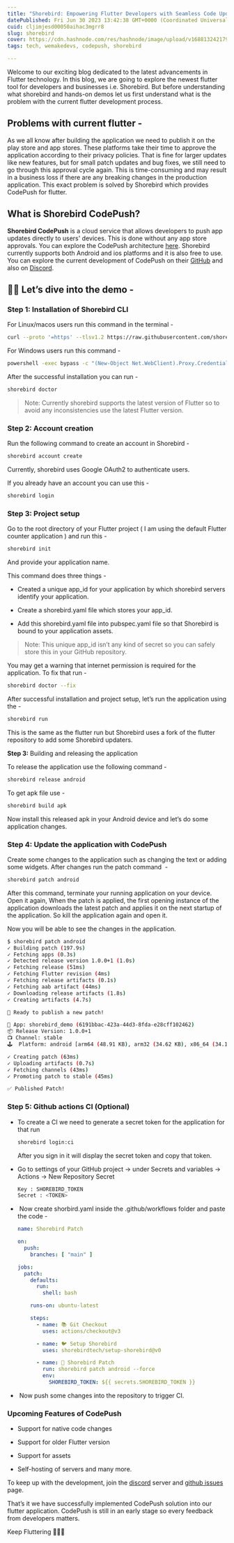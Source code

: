 ```yaml
---
title: "Shorebird: Empowering Flutter Developers with Seamless Code Updates"
datePublished: Fri Jun 30 2023 13:42:38 GMT+0000 (Coordinated Universal Time)
cuid: cljimjesd00050aihac3mgrr8
slug: shorebird
cover: https://cdn.hashnode.com/res/hashnode/image/upload/v1688132421796/f516d623-0c49-4d49-98c8-a483ead2edde.png
tags: tech, wemakedevs, codepush, shorebird

---
```


Welcome to our exciting blog dedicated to the latest advancements in Flutter technology. In this blog, we are going to explore the newest flutter tool for developers and businesses i.e. Shorebird. But before understanding what shorebird and hands-on demos let us first understand what is the problem with the current flutter development process. 

## Problems with current flutter - 

As we all know after building the application we need to publish it on the play store and app stores. These platforms take their time to approve the application according to their privacy policies. That is fine for larger updates like new features, but for small patch updates and bug fixes, we still need to go through this approval cycle again. This is time-consuming and may result in a business loss if there are any breaking changes in the production application. This exact problem is solved by Shorebird which provides CodePush for flutter.

## What is Shorebird CodePush?

**Shorebird CodePush** is a cloud service that allows developers to push app updates directly to users' devices. This is done without any app store approvals. You can explore the CodePush architecture [here](https://docs.shorebird.dev/architecture). Shorebird currently supports both Android and ios platforms and it is also free to use. You can explore the current development of CodePush on their [GitHub](https://github.com/shorebirdtech/shorebird/issues) and also on [Discord](https://discord.com/invite/shorebird).

## 🧑‍💻 Let’s dive into the demo - 

### **Step 1**: Installation of Shorebird CLI

For Linux/macos users run this command in the terminal - 

```bash
curl --proto '=https' --tlsv1.2 https://raw.githubusercontent.com/shorebirdtech/install/main/install.sh -sSf | bash
```

For Windows users run this command - 

```bash
powershell -exec bypass -c "(New-Object Net.WebClient).Proxy.Credentials=[Net.CredentialCache]::DefaultNetworkCredentials;iwr -UseBasicParsing 'https://raw.githubusercontent.com/shorebirdtech/install/main/install.ps1'|iex"
```

After the successful installation you can run - 

```bash
shorebird doctor
```

> Note: Currently shorebird supports the latest version of Flutter so to avoid any inconsistencies use the latest Flutter version.

### **Step 2:** Account creation 

Run the following command to create an account in Shorebird -

```bash
shorebird account create
```

Currently, shorebird uses Google OAuth2 to authenticate users.

If you already have an account you can use this -

```bash
shorebird login
```

### **Step 3:** Project setup 

Go to the root directory of your Flutter project ( I am using the default Flutter counter application ) and run this -

```bash
shorebird init
```

And provide your application name. 

This command does three things - 

* Created a unique app\_id for your application by which shorebird servers identify your application.
    
* Create a shorebird.yaml file which stores your app\_id.
    
* Add this shorebird.yaml file into pubspec.yaml file so that Shorebird is bound to your application assets.
    

> Note: This unique app\_id isn’t any kind of secret so you can safely store this in your GitHub repository.

You may get a warning that internet permission is required for the application. To fix that run -

```bash
shorebird doctor --fix
```

After successful installation and project setup, let’s run the application using the -

```bash
shorebird run
```

This is the same as the flutter run but Shorebird uses a fork of the flutter repository to add some Shorebird updaters.

**Step 3:** Building and releasing the application 

To release the application use the following command - 

```bash
shorebird release android
```

To get apk file use - 

```bash
shorebird build apk
```

Now install this released apk in your Android device and let’s do some application changes.

### **Step 4:** Update the application with CodePush

Create some changes to the application such as changing the text or adding some widgets. After changes run the patch command  -

```bash
shorebird patch android
```

After this command, terminate your running application on your device. Open it again, When the patch is applied, the first opening instance of the application downloads the latest patch and applies it on the next startup of the application. So kill the application again and open it. 

Now you will be able to see the changes in the application.

```bash
$ shorebird patch android
✓ Building patch (197.9s)
✓ Fetching apps (0.3s)
✓ Detected release version 1.0.0+1 (1.0s)
✓ Fetching release (51ms)
✓ Fetching Flutter revision (4ms)
✓ Fetching release artifacts (0.1s)
✓ Fetching aab artifact (44ms)
✓ Downloading release artifacts (1.8s)
✓ Creating artifacts (4.7s)

🚀 Ready to publish a new patch!

📱 App: shorebird_demo (6191bbac-423a-44d3-8fda-e28cff102462)
📦 Release Version: 1.0.0+1
📺 Channel: stable
🕹️  Platform: android [arm64 (48.91 KB), arm32 (34.62 KB), x86_64 (34.12 KB)]

✓ Creating patch (63ms)
✓ Uploading artifacts (0.7s)
✓ Fetching channels (43ms)
✓ Promoting patch to stable (45ms)

✅ Published Patch!
```

### **Step 5:** Github actions CI (Optional)

* To create a CI we need to generate a secret token for the application for that run
    
    ```bash
    shorebird login:ci
    ```
    
    After you sign in it will display the secret token and copy that token.
    
* Go to settings of your GitHub project -&gt; under Secrets and variables -&gt; Actions -&gt; New Repository Secret
    
    ```bash
    Key : SHOREBIRD_TOKEN
    Secret : <TOKEN>
    ```
    
*  Now create shorbird.yaml inside the .github/workflows folder and paste the code -
    
    ```yaml
    name: Shorebird Patch
    
    on:
      push:
        branches: [ "main" ]
    
    jobs:
      patch:
        defaults:
          run:
            shell: bash
    
        runs-on: ubuntu-latest
    
        steps:
          - name: 📚 Git Checkout
            uses: actions/checkout@v3
    
          - name: 🐦 Setup Shorebird
            uses: shorebirdtech/setup-shorebird@v0
    
          - name: 🚀 Shorebird Patch
            run: shorebird patch android --force
            env:
              SHOREBIRD_TOKEN: ${{ secrets.SHOREBIRD_TOKEN }}
    ```
    
*  Now push some changes into the repository to trigger CI.
    

### Upcoming Features of CodePush

* Support for native code changes
    
* Support for older Flutter version
    
* Support for assets
    
* Self-hosting of servers and many more.
    

To keep up with the development, join the [discord](https://discord.com/invite/shorebird) server and [github issues](https://github.com/shorebirdtech/shorebird/issues) page. 

That’s it we have successfully implemented CodePush solution into our flutter application. CodePush is still in an early stage so every feedback from developers matters. 

Keep Fluttering 💙💙💙